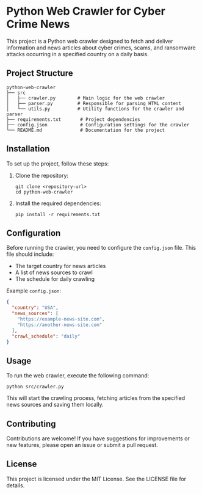 # Python Web Crawler for Cyber Crime News

This project is a Python web crawler designed to fetch and deliver information and news articles about cyber crimes, scams, and ransomware attacks occurring in a specified country on a daily basis.

## Project Structure

```
python-web-crawler
├── src
│   ├── crawler.py        # Main logic for the web crawler
│   ├── parser.py         # Responsible for parsing HTML content
│   └── utils.py          # Utility functions for the crawler and parser
├── requirements.txt       # Project dependencies
├── config.json            # Configuration settings for the crawler
└── README.md              # Documentation for the project
```

## Installation

To set up the project, follow these steps:

1. Clone the repository:
   ```
   git clone <repository-url>
   cd python-web-crawler
   ```

2. Install the required dependencies:
   ```
   pip install -r requirements.txt
   ```

## Configuration

Before running the crawler, you need to configure the `config.json` file. This file should include:

- The target country for news articles
- A list of news sources to crawl
- The schedule for daily crawling

Example `config.json`:
```json
{
  "country": "USA",
  "news_sources": [
    "https://example-news-site.com",
    "https://another-news-site.com"
  ],
  "crawl_schedule": "daily"
}
```

## Usage

To run the web crawler, execute the following command:

```
python src/crawler.py
```

This will start the crawling process, fetching articles from the specified news sources and saving them locally.

## Contributing

Contributions are welcome! If you have suggestions for improvements or new features, please open an issue or submit a pull request.

## License

This project is licensed under the MIT License. See the LICENSE file for details.